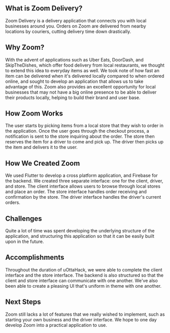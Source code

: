 ## What is Zoom Delivery?
Zoom Delivery is a delivery application that connects you with local businesses around you. Orders on Zoom are delivered from nearby locations by couriers, cutting delivery time down drastically. 

## Why Zoom?
With the advent of applications such as Uber Eats, DoorDash, and SkipTheDishes, which offer food delivery from local restaurants, we thought to extend this idea to everyday items as well. We took note of how fast an item can be delivered when it's delivered locally compared to when ordered online, and sought to develop an application that allows us to take advantage of this. Zoom also provides an excellent opportunity for local businesses that may not have a big online presence to be able to deliver their products locally, helping to build their brand and user base. 

## How Zoom Works
The user starts by picking items from a local store that they wish to order in the application. Once the user goes through the checkout process, a notification is sent to the store inquiring about the order. The store then reserves the item for a driver to come and pick up. The driver then picks up the item and delivers it to the user.

## How We Created Zoom
We used Flutter to develop a cross platform application, and Firebase for the backend. We created three separate interface: one for the client, driver, and store. The client interface allows users to browse through local stores and place an order. The store interface handles order receiving and confirmation by the store. The driver interface handles the driver's current orders.

## Challenges
Quite a lot of time was spent developing the underlying structure of the application, and structuring this application so that it can be easily built upon in the future. 

## Accomplishments
Throughout the duration of uOttaHack, we were able to complete the client interface and the store interface. The backend is also structured so that the client and store interface can communicate with one another. We've also been able to create a pleasing UI that's uniform in theme with one another.

## Next Steps
Zoom still lacks a lot of features that we really wished to implement, such as starting your own business and the driver interface. We hope to one day develop Zoom into a practical application to use. 

